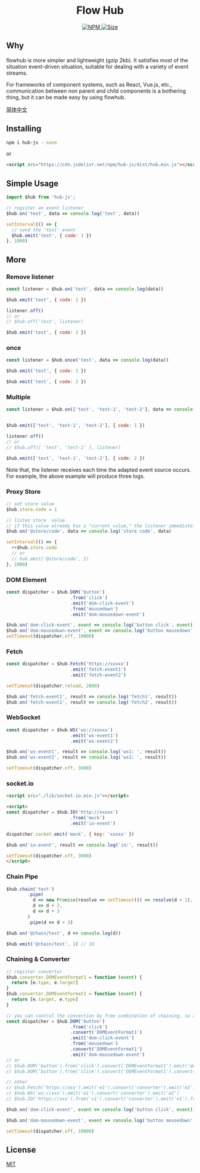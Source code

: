 <h1 align="center"> Flow Hub </h1>

<p align="center">
  <a href="https://www.npmjs.org/package/flowhub">
    <img alt="NPM" src="http://img.shields.io/npm/v/flowhub" />
  </a>
  <a href="">
    <img alt="Size" src="https://img.shields.io/badge/size-6kb-green.svg" />
  </a>
</p>

## Why

flowhub is more simpler and lightweight (gzip 2kb). It satisfies most of the situation event-driven situation, suitable for dealing with a variety of  event streams.

For frameworks of component systems, such as React, Vue.js, etc., communication between non parent and child components is a bothering thing, but it can be made easy by using flowhub.

[简体中文](./README.zh-CN.md)

## Installing

```sh
npm i hub-js --save
```

or

```html
<script src="https://cdn.jsdelivr.net/npm/hub-js/dist/hub.min.js"></script>
```

## Simple Usage

```js
import $hub from 'hub-js';

// register an event listener
$hub.on('test', data => console.log('test', data))

setInterval(() => {
  // send the 'test' event
  $hub.emit('test', { code: 1 })
}, 1000)
```

## More

### Remove listener

```js
const listener = $hub.on('test', data => console.log(data))

$hub.emit('test', { code: 1 })

listener.off()
// or
// $hub.off('test', listener)

$hub.emit('test', { code: 2 })
```

### once

```js
const listener = $hub.once('test', data => console.log(data))

$hub.emit('test', { code: 1 })

$hub.emit('test', { code: 2 })
```

### Multiple

```js
const listener = $hub.on(['test', 'test-1', 'test-2'], data => console.log(data))


$hub.emit(['test', 'test-1', 'test-2'], { code: 1 })

listener.off()
// or
// $hub.off([ 'test', 'test-1' ], listener)

$hub.emit(['test', 'test-1', 'test-2'], { code: 2 })
```

Note that, the listener receives each time the adapted event source occurs. For example, the above example will produce three logs.


### Proxy Store

```js
// set store value
$hub.store.code = 1

// listen store  value
// if this value already has a "current value," the listener immediately returns the "current value," just as Rx.BehaviorSubject
$hub.on('@store/code', data => console.log('store code', data)

setInterval(() => {
  ++$hub.store.code
  // or
  // hub.emit('@store/code', 1)
}, 1000)
```

### DOM Element

```js
const dispatcher = $hub.DOM('button')
                        .from('click')
                        .emit('dom-click-event')
                        .from('mousedown')
                        .emit('dom-mousedown-event')

$hub.on('dom-click-event', event => console.log('button click', event))
$hub.on('dom-mousedown-event', event => console.log('button mousedown', event))
setTimeout(dispatcher.off, 10000)
```

### Fetch

```js
const dispatcher = $hub.Fetch('https://xxxxx')
                        .emit('fetch-event1')
                        .emit('fetch-event2')

setTimeout(dispatcher.reload, 2000)

$hub.on('fetch-event1', result => console.log('fetch1', result))
$hub.on('fetch-event2', result => console.log('fetch2', result))
```

### WebSocket

```js
const dispatcher = $hub.WS('ws://xxxxx')
                        .emit('ws-event1')
                        .emit('ws-event2')

$hub.on('ws-event1', result => console.log('ws1: ', result))
$hub.on('ws-event2', result => console.log('ws2: ', result))

setTimeout(dispatcher.off, 3000)
```

### socket.io

```html
<script src="./lib/socket.io.min.js"></script>

<script>
const dispatcher = $hub.IO('http://xxxxx')
                        .from('mock')
                        .emit('io-event')

dispatcher.socket.emit('mock', { key: 'xxxxx' })

$hub.on('io-event', result => console.log('io:', result))

setTimeout(dispatcher.off, 3000)
</script>
```

### Chain Pipe

```js
$hub.chain('test')
        .pipe(
          d => new Promise(resolve => setTimeout(() => resolve(d + 1), 2000)),
          d => d + 2,
          d => d + 3
        )
        .pipe(d => d + 3)

$hub.on('@chain/test', d => console.log(d))

$hub.emit('@chain/test', 1) // 10
```

### Chaining & Converter

```js
// register converter
$hub.converter.DOMEventFormat1 = function (event) {
  return [e.type, e.target]
}
$hub.converter.DOMEventFormat2 = function (event) {
  return [e.target, e.type]
}

// you can control the convection by free combination of chaining, so as to get the effect you want.
const dispatcher = $hub.DOM('button')
                        .from('click')
                        .convert('DOMEventFormat1')
                        .emit('dom-click-event')
                        .from('mousedown')
                        .convert('DOMEventFormat1')
                        .emit('dom-mousedown-event')
// or
// $hub.DOM('button').from('click').convert('DOMEventFormat1').emit('dom-click-event1').emit('dom-click-event2')
// $hub.DOM('button').from('click').convert('DOMEventFormat1').convert('DOMEventFormat2').emit('dom-click-event1')

// other
// $hub.Fetch('https://xxx').emit('e1').convert('converter').emit('e2')
// $hub.WS('ws://xxx').emit('e1').convert('converter').emit('e2')
// $hub.IO('https://xxx').from('x1').convert('converter').emit('e1').from('x2').emit('e1')

$hub.on('dom-click-event', event => console.log('button click', event))

$hub.on('dom-mousedown-event', event => console.log('button mousedown', event))

setTimeout(dispatcher.off, 10000)
```

## License

[MIT](./LICENSE)
